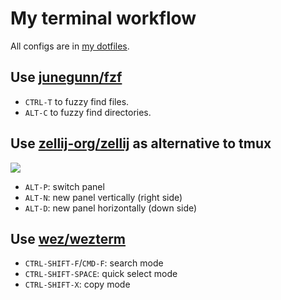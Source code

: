# My terminal workflow

All configs are in [my dotfiles](https://github.com/haunt98/dotfiles).

## Use [junegunn/fzf](https://github.com/junegunn/fzf)

- `CTRL-T` to fuzzy find files.
- `ALT-C` to fuzzy find directories.

## Use [zellij-org/zellij](https://github.com/zellij-org/zellij) as alternative to tmux

![](https://zellij.dev/documentation/img/overview-status-tab-2.png)

- `ALT-P`: switch panel
- `ALT-N`: new panel vertically (right side)
- `ALT-D`: new panel horizontally (down side)

## Use [wez/wezterm](https://github.com/wez/wezterm)

- `CTRL-SHIFT-F`/`CMD-F`: search mode
- `CTRL-SHIFT-SPACE`: quick select mode
- `CTRL-SHIFT-X`: copy mode
